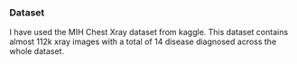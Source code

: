 ### Dataset
I have used the MIH Chest Xray dataset from kaggle. This dataset contains almost 112k xray images with a total of 14 disease diagnosed across the whole dataset.
